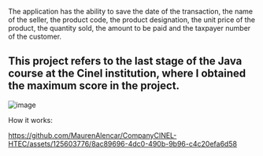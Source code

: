 The application has the ability to save the date of the transaction, the name of the seller, the product code, the product designation, the unit price of the product, the quantity sold, the amount to be paid and the taxpayer number of the customer.

This project refers to the last stage of the Java course at the Cinel institution, where I obtained the maximum score in the project. 
-
![image](https://github.com/MaurenAlencar/CompanyCINEL-HTEC/assets/125603776/93d412ce-ca83-4337-b614-28a7d60aa81b)

How it works:



https://github.com/MaurenAlencar/CompanyCINEL-HTEC/assets/125603776/8ac89696-4dc0-490b-9b96-c4c20efa6d58

